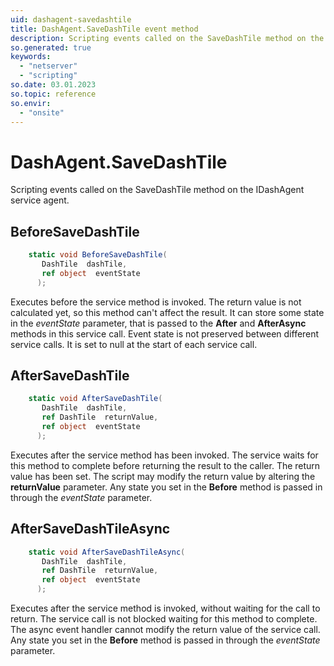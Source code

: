 ```yaml
---
uid: dashagent-savedashtile
title: DashAgent.SaveDashTile event method
description: Scripting events called on the SaveDashTile method on the DashAgent service agent.
so.generated: true
keywords:
  - "netserver"
  - "scripting"
so.date: 03.01.2023
so.topic: reference
so.envir:
  - "onsite"
---
```

# DashAgent.SaveDashTile

Scripting events called on the <see cref='M:SuperOffice.CRM.Services.IDashAgent.SaveDashTile'>SaveDashTile</see> method on the <see cref='IDashAgent'>IDashAgent</see>  service agent.

## BeforeSaveDashTile
```cs
    static void BeforeSaveDashTile(
       DashTile  dashTile,
       ref object  eventState
      );
```
Executes before the service method is invoked.
The return value is not calculated yet, so this method can't affect the result.
It can store some state in the *eventState* parameter, that is passed to the **After** and **AfterAsync** methods in this service call.
Event state is not preserved between different service calls. It is set to null at the start of each service call.
## AfterSaveDashTile
```cs
    static void AfterSaveDashTile(
       DashTile  dashTile,
       ref DashTile  returnValue,
       ref object  eventState
      );
```
Executes after the service method has been invoked. The service waits for this method to complete before returning the result to the caller.
The return value has been set. The script may modify the return value by altering the **returnValue** parameter.
Any state you set in the **Before** method is passed in through the *eventState* parameter.
## AfterSaveDashTileAsync
```cs
    static void AfterSaveDashTileAsync(
       DashTile  dashTile,
       ref DashTile  returnValue,
       ref object  eventState
      );
```
Executes after the service method is invoked, without waiting for the call to return.
The service call is not blocked waiting for this method to complete.
The async event handler cannot modify the return value of the service call.
Any state you set in the **Before** method is passed in through the *eventState* parameter.

